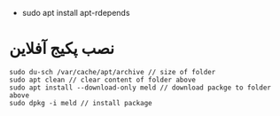 - sudo apt install apt-rdepends

# نصب پکیج آفلاین
```
sudo du-sch /var/cache/apt/archive // size of folder
sudo apt clean // clear content of folder above
sudo apt install --download-only meld // download packge to folder above
sudo dpkg -i meld // install package
```

